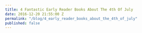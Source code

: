 ```yaml
---
title: 4 Fantastic Early Reader Books About The 4th Of July
date: 2016-12-20 21:55:00 Z
permalink: "/blog/4_early_reader_books_about_the_4th_of_july"
published: false
---
```


